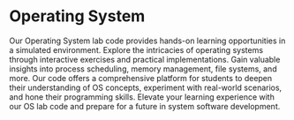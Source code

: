 # Operating System
Our Operating System lab code provides hands-on learning opportunities in a simulated environment. Explore the intricacies of operating systems through interactive exercises and practical implementations. Gain valuable insights into process scheduling, memory management, file systems, and more. Our code offers a comprehensive platform for students to deepen their understanding of OS concepts, experiment with real-world scenarios, and hone their programming skills. Elevate your learning experience with our OS lab code and prepare for a future in system software development.
